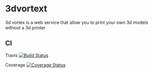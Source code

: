 # 3dvortext
3d vortex is a web service that allow you to print your own 3d models without a 3d printer

## CI
Travis
[![Build Status](https://travis-ci.com/LautaroNavarro/3dvortex.svg?branch=master)](https://travis-ci.com/LautaroNavarro/3dvortex)

Coverage
[![Coverage Status](https://coveralls.io/repos/github/LautaroNavarro/3dvortext/badge.svg?branch=)](https://coveralls.io/github/LautaroNavarro/3dvortext?branch=)